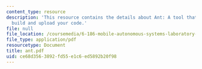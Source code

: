 ```yaml
---
content_type: resource
description: 'This resource contains the details about Ant: A tool that can automatically
  build and upload your code.'
file: null
file_location: /coursemedia/6-186-mobile-autonomous-systems-laboratory-january-iap-2005/ce68d3563892fd55e1c6ed5892b20f98_ant.pdf
file_type: application/pdf
resourcetype: Document
title: ant.pdf
uid: ce68d356-3892-fd55-e1c6-ed5892b20f98
---
```

